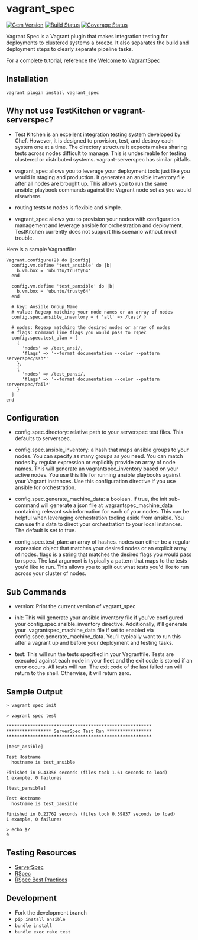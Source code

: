 # vagrant_spec

[![Gem Version](https://badge.fury.io/rb/vagrant_spec.svg)](https://badge.fury.io/rb/vagrant_spec)
[![Build Status](https://travis-ci.org/miroswan/vagrant_spec.svg?branch=master)](https://travis-ci.org/miroswan/vagrant_spec) 
[![Coverage Status](https://coveralls.io/repos/github/miroswan/vagrant_spec/badge.svg?branch=master)](https://coveralls.io/github/miroswan/vagrant_spec?branch=master)


Vagrant Spec is a Vagrant plugin that makes integration testing for deployments
to clustered systems a breeze. It also separates the build and deployment steps
to clearly separate pipeline tasks. 

For a complete tutorial, reference the [Welcome to VagrantSpec](https://github.com/miroswan/vagrant_spec/wiki/Welcome-to-VagrantSpec)

## Installation

```vagrant plugin install vagrant_spec```

## Why not use TestKitchen or vagrant-serverspec?

* Test Kitchen is an excellent integration testing system developed by Chef.
However, it is designed to provision, test, and destroy each system one at a
time. The directory structure it expects makes sharing tests across nodes 
difficult to manage. This is undesireable for testing clustered or 
distributed systems. vagrant-serverspec has similar pitfalls. 

* vagrant_spec allows you to leverage your deployment tools just like you would
in staging and production. It generates an ansible inventory file after all
nodes are brought up. This allows you to run the same ansible_playbook commands
against the Vagrant node set as you would elsewhere. 

* routing tests to nodes is flexible and simple. 

* vagrant_spec allows you to provision your nodes with configuration management
and leverage ansible for orchestration and deployment. TestKitchen currently
does not support this scenario without much trouble. 

Here is a sample Vagrantfile:

```
Vagrant.configure(2) do |config|
  config.vm.define 'test_ansible' do |b|
    b.vm.box = 'ubuntu/trusty64'
  end

  config.vm.define 'test_pansible' do |b|
    b.vm.box = 'ubuntu/trusty64'
  end

  # key: Ansible Group Name
  # value: Regexp matching your node names or an array of nodes
  config.spec.ansible_inventory = { 'all' => /test/ }

  # nodes: Regexp matching the desired nodes or array of nodes
  # flags: Command line flags you would pass to rspec 
  config.spec.test_plan = [
    {
      'nodes' => /test_ansi/,
      'flags' => '--format documentation --color --pattern serverspec/ssh*'
    },
    {
      'nodes' => /test_pansi/,
      'flags' => '--format documentation --color --pattern serverspec/fail*'
    }
  ]
end
```

## Configuration

* config.spec.directory: relative path to your serverspec test files. This 
defaults to serverspec. 

* config.spec.ansible_inventory: a hash that maps ansible groups to your nodes.
You can specify as many groups as you need. You can match nodes by regular 
expression or explicitly provide an array of node names. This will generate 
an vagrantspec_inventory based on your active nodes. You use this file for 
running ansible playbooks against your Vagrant instances. Use this configuration
directive if you use ansible for orchestration. 

* config.spec.generate_machine_data: a boolean. If true, the init sub-command
will generate a json file at .vagrantspec_machine_data containing relevant
ssh information for each of your nodes. This can be helpful when leveraging
orchestration tooling aside from ansible. You can use this data to direct your
orchestration to your local instances. The default is set to true. 

* config.spec.test_plan: an array of hashes. nodes can either be a regular 
expression object that matches your desired nodes or an explicit array of 
nodes. flags is a string that matches the desired flags you would pass to
rspec. The last argument is typically a pattern that maps to the tests you'd 
like to run. This allows you to split out what tests you'd like to run across
your cluster of nodes. 

## Sub Commands

* version: Print the current version of vagrant_spec

* init: This will generate your ansible inventory file if you've configured your
config.spec.ansible_inventory directive. Additionally, it'll generate your
.vagrantspec_machine_data file if set to enabled via 
config.spec.generate_machine_data. You'll typically want to run this after a 
vagrant up and before your deployment and testing tasks. 

* test: This will run the tests specified in your Vagrantfile. Tests are
executed against each node in your fleet and the exit code is stored if an error
occurs. All tests will run. The exit code of the last failed run will return
to the shell. Otherwise, it will return zero. 

## Sample Output

```
> vagrant spec init

> vagrant spec test

*******************************************************
***************** ServerSpec Test Run *****************
*******************************************************

[test_ansible]

Test Hostname
  hostname is test_ansible

Finished in 0.43356 seconds (files took 1.61 seconds to load)
1 example, 0 failures

[test_pansible]

Test Hostname
  hostname is test_pansible

Finished in 0.22762 seconds (files took 0.59837 seconds to load)
1 example, 0 failures

> echo $?
0
```

## Testing Resources

* [ServerSpec](http://serverspec.org/)
* [RSpec](http://rspec.info/)
* [RSpec Best Practices](http://betterspecs.org/)

## Development

* Fork the development branch
* ```pip install ansible```
* ```bundle install```
* ```bundle exec rake test```
